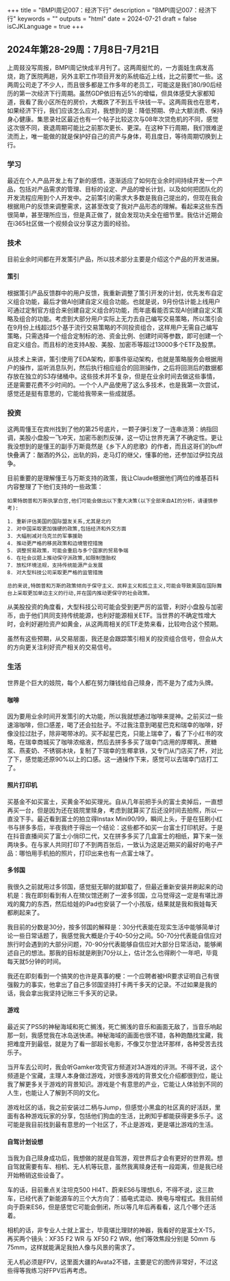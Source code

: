 +++
title = "BMPI周记007：经济下行"
description = "BMPI周记007：经济下行"
keywords = ""
outputs = "html"
date = 2024-07-21
draft = false
isCJKLanguage = true
+++

## 2024年第28-29周：7月8日-7月21日

上周叕没写周报，BMPI周记快成半月刊了。这两周挺忙的，一方面娃生病发高烧，跑了医院两趟，另外主职工作项目开发的系统临近上线，比之前要忙一些。这两周公司走了不少人，而且很多都是工作多年的老员工，可能这是我们80/90后经历的第一次经济下行周期。虽然GDP依旧有近5%的增幅，但具体感受大家都知道，我看了我小区所在的房价，大概跌了不到五千块钱一平。这两周我也在思考，如果经济下行，我们应该怎么应对，我想到的是：降低预期、停止大额消费、保持身心健康。集思录社区最近也有一个帖子比较这次与08年次贷危机的不同，感觉这次很不同，衰退周期可能比之前那次更长、更深。在这种下行周期，我们很难逆流而上，唯一能做的就是保护好自己的资产与身体，苟且度日，等待周期切换到上行。

### 学习

最近在个人产品开发上有了新的感悟，逐渐适应了如何在业余时间持续开发一个产品，包括对产品需求的管理、目标的设定、产品的增长计划，以及如何把团队化的开发流程应用到个人开发中。之前策引的需求大多数是我自己提出的，但现在我会根据用户的反馈来调整需求，这甚至改变了我对产品形态的理解。看起来这些东西很简单，甚至理所应当，但是真正做了，就会发现功夫全在细节里。我估计近期会在i365社区做一个视频会议分享这方面的经验。

### 技术

目前业余时间都在开发策引产品，所以技术部分主要是介绍这个产品的开发进展。

#### 策引

根据策引产品反馈群中的用户反馈，我重新调整了策引开发的计划，优先发布自定义组合功能，最后才做AI创建自定义组合功能。也就是说，9月份估计能上线用户可通过定制官方组合来创建自定义组合的功能，而年底看能否实现AI创建自定义策略及组合的功能。考虑到大部分用户实际上无力去自己编写交易策略，所以策引会在9月份上线超过5个基于流行交易策略的不同投资组合，这样用户无需自己编写策略，只需选择一个组合定制标的池、资金比例、创建时间等参数，即可创建一个自定义组合。而且标的池支持A股、美股、加密币等超过13000多个ETF及股票。

从技术上来讲，策引使用了EDA架构，即事件驱动架构，也就是策略服务会根据用户的操作，监听消息队列，然后执行相应组合的回测操作，之后将回测后的数据都存放在独立的S3存储桶中。这些技术并不复杂，但是在业余时间去做这些事情，还是需要花费不少时间的。一个个人产品使用了这么多技术，也是我第一次尝试，感觉还是挺有意思的，它能给我带来一些成就感。

### 投资

这两周懂王在宾州找到了他的第25号底片，一颗子弹引发了一连串涟漪：纳指回调，美股小盘股一飞冲天，加密币剧烈反弹，这一切让世界充满了不确定性。更让我没想到的是懂王的副手万斯竟然是《乡下人的悲歌》的作者，而且这哥们的buff快叠满了：酗酒的外公，出轨的妈，走马灯的继父，懂事的他，还参加过伊拉克战争。

目前重要的是理解懂王与万斯支持的政策，我让Claude根据他们两位的维基百科内容整理了下他们支持的一些政策：

```text
如果特朗普和万斯执掌白宫,他们可能会做出以下重大决策(以下全部来自AI的分析，请谨慎参考):

1. 重新评估美国的国际盟友关系,尤其是北约
2. 对中国采取更加强硬的政策,包括经济和外交方面
3. 大幅削减对乌克兰的军事援助
4. 推动更严格的移民政策和边境管控措施
5. 调整贸易政策，可能会重启与多个国家的贸易争端
6. 在社会议题上推动保守派政策,如限制堕胎权
7. 放松环境法规，支持传统能源产业发展
8. 对大型科技公司采取更严格的监管措施

总的来说,特朗普和万斯的政策倾向于保守主义、民粹主义和孤立主义,可能会导致美国在国际舞台上采取更加单边主义的行动,并在国内推动更保守的社会政策。
```

从美股投资的角度看，大型科技公司可能会受到更严厉的监管，利好小盘股与加密币，由于他们共同支持传统能源，也利好能源相关ETF。当世界的不确定性增大时，会利好避险资产如黄金，从这两周相关的ETF走势来看，比较吻合这个预期。

虽然有这些预期，从交易层面，我还是会跟踪策引相关的投资组合信号，但会从大的方向更关注利好资产相关的交易信号。

### 生活

世界是个巨大的妓院，每个人都在努力赚钱给自己赎身，而不是为了成为头牌。

#### 咖啡

因为要用业余时间开发策引的大功能，所以我就想通过咖啡来提神。之前买过一些速溶咖啡，但口感差，喝了还会拉肚子。不过我注意到喝星巴克和瑞幸的咖啡，好像没拉过肚子，除非喝带冰的。买不起星巴克，只能上瑞幸了，看了下小红书的攻略，在瑞幸商城买了咖啡浓缩液，然后去拼多多买了瑞幸门店用的厚椰乳、蔗糖浆、燕麦奶、不锈钢冰块，复制了下瑞幸的生椰拿铁，又专门从门店买了杯，对比了下，感觉能还原90%以上的口感。这一通操作下来，感觉可以去瑞幸门店打工了。

#### 照片打印机

买基金不如买富士，买黄金不如买理光。自从几年前把手头的富士卖掉后，一直想再买一台，但是因为还在妓院里赎身，考虑到就算买了后还没时间去拍照，所以一直没下手。最近看到富士的拍立得Instax Mini90/99，瞬间上头，于是在狂刷小红书与拼多多后，半夜我终于得出一个结论：这些都不如买一台富士打印机好。于是在抖音直播间买了富士小俏印二代，又在拼多多买了几盒富士的相纸，算下来一张两块多。在与家人共同打印了不到两百张后，一致认为这是近期买的最好的电子产品：哪怕用手机拍的照片，打印出来也有一点富士味了。

#### 多邻国

我很久之前就用过多邻国，感觉挺无聊的就卸载了，但最近重新安装并刷起来的动机是：我在即刻看到有人在殡仪馆还刷了一波多邻国，立马觉得这一定是有堪比游戏的魔力的东西，然后给娃的iPad也安装了一个小孩版，结果就是我和我娃每天都刷起来了。

我目前的分数是30分，按多邻国的解释是：30分代表能在现实生活中能够简单讨论一些日常话题了，我感觉我大概是介于40-50分之间。50-70分代表能自信应对旅行时会遇到的大部分问题，70-90分代表能够自信应对大部分日常活动，能够阐述自己的想法。那我的目标就是刷到70分以上，估计怎么也得刷个一年吧，毕竟每天就5分钟的时间。

我还在即刻看到一个搞笑的也许是真事的梗：一个应聘者被HR要求证明自己有很强毅力的事实，他拿出了自己多邻国坚持打卡两千多天的记录。不过如果是我的话，我会拿出我坚持记账三千多天的记录。

#### 游戏

最近买了PS5的神秘海域和死亡搁浅，死亡搁浅的音乐和画面无敌了，当音乐响起那一刻，我感觉我在冰岛送快递。神秘海域的画面也很不错，各种跑酷找宝藏，我把难度开到最低，就是为了看一部超长电影，不像艾尔登法环那样，各种受苦去找乐子。

当开车去公司时，我会听Gamker攻壳官方频道对3A游戏的评测。不得不说，这个频道是个宝藏，主理人本身做过游戏，对很多游戏的背景文化介绍都很到位，能让我了解更多关于游戏的背景知识。游戏是个有意思的产业，它能让人体验到不同的人生，也能让人了解到不同的文化。

游戏社区的话，我之前安装过二柄与Jump，但感觉小黑盒的社区真的好活跃，里面有各种游戏玩家的分享，包括他们狗血的生活，比刷知乎都能获得更多乐子。这可能是我目前找到最有意思的一个社区了，不止是游戏，更是堪比游戏的生活。

#### 自驾计划设想

当我为自己赎身成功后，我想做的就是自驾游，观世界后才会有更好的世界观。想自驾就需要有车、相机、无人机等玩意，虽然我离赎身还有一段距离，但是我已经开始畅销这些设备了。

车的话，目前重点关注坦克500 HI4T、蔚来ES6与理想L6，不得不说，这三款车，已经代表了新能源车的三个大方向了：插电式混动、换电与增程式。我目前倾向于蔚来ES6，但是感觉它可能会倒闭，所以等几年后再看看，这几个哪个还活着。

相机的话，非专业人士就上富士，毕竟堪比理财的神器，我看好的是富士X-T5，再买两个镜头：XF35 F2 WR 与 XF50 F2 WR，他们等效焦段分别是 50mm 与 75mm，这样就能满足我拍人像与风景的需求了。

无人机必须是FPV，这里面大疆的Avata2不错，主要是它的图传非常好，不过这些得等我练习好FPV后再考虑。

